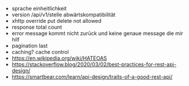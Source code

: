 - sprache einheitlichkeit
- version /api/v1/stelle abwärtskompatibilität
-  xhttp override put delete not allowed
-  response total count
-  error message kommt nicht zurück und keine genaue message die mir hilf
-  pagination last
-  caching? cache control
-  https://en.wikipedia.org/wiki/HATEOAS
-  https://stackoverflow.blog/2020/03/02/best-practices-for-rest-api-design/
-  https://smartbear.com/learn/api-design/traits-of-a-good-rest-api/
